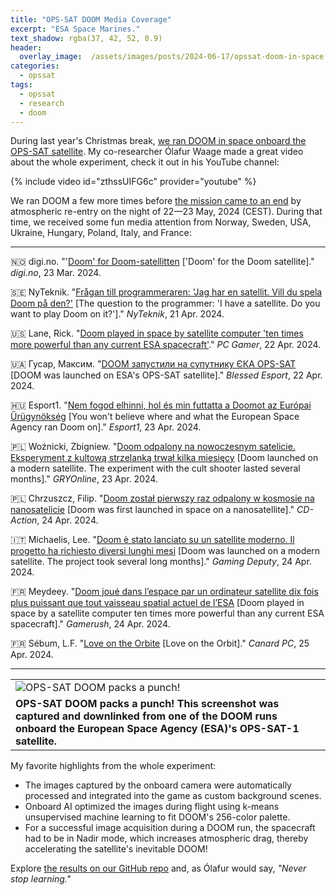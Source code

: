```yaml
---
title: "OPS-SAT DOOM Media Coverage"
excerpt: "ESA Space Marines."
text_shadow: rgba(37, 42, 52, 0.9)
header:
  overlay_image:  /assets/images/posts/2024-06-17/opssat-doom-in-space.png
categories:
  - opssat
tags:
  - opssat
  - research
  - doom
---
```


During last year's Christmas break, [we ran DOOM in space onboard the OPS-SAT satellite](https://georges.fyi/opssat/opssat-runs-doom/). My co-researcher Ólafur Waage made a great video about the whole experiment, check it out in his YouTube channel:

{% include video id="zthssUIFG6c" provider="youtube" %}


We ran DOOM a few more times before [the mission came to an end](https://www.esa.int/Enabling_Support/Operations/Mission_complete_for_ESA_s_OPS-SAT_flying_laboratory) by atmospheric re-entry on the night of 22—23 May, 2024 (CEST). During that time, we received some fun media attention from Norway, Sweden, USA, Ukraine, Hungary, Poland, Italy, and France:

<hr/>

🇳🇴 digi.no. "'[Doom' for Doom-satellitten](https://www.digi.no/artikler/doom-for-doom-satellitten/547189) ['Doom' for the Doom satellite]." *digi.no*, 23 Mar. 2024.

🇸🇪 NyTeknik. "[Frågan till programmeraren: 'Jag har en satellit. Vill du spela Doom på den?'](https://www.nyteknik.se/tech/fragan-till-programmeraren-jag-har-en-satellit-vill-du-spela-doom-pa-den/4253629) [The question to the programmer: 'I have a satellite. Do you want to play Doom on it?']." *NyTeknik*, 21 Apr. 2024.

🇺🇸 Lane, Rick. "[Doom played in space by satellite computer 'ten times more powerful than any current ESA spacecraft'](https://www.pcgamer.com/games/fps/doom-played-in-space-by-satellite-computer-ten-times-more-powerful-than-any-current-esa-spacecraft/)." *PC Gamer*, 22 Apr. 2024.

🇺🇦 Гусар, Максим. "[DOOM запустили на супутнику ЄКА OPS-SAT](https://blessed-esports.com/doom-zapustyly-na-suputnyku-ieka-ops-sat/) [DOOM was launched on ESA's OPS-SAT satellite]." *Blessed Esport*, 22 Apr. 2024.

🇭🇺 Esport1. "[Nem fogod elhinni, hol és min futtatta a Doomot az Európai Űrügynökség](https://esport1.hu/news/2024/04/23/gaming-doom-nem-fogod-elhinni-hol-es-min-futtatta-az-europai-urugynokseg-tbr) [You won't believe where and what the European Space Agency ran Doom on]." *Esport1*, 23 Apr. 2024.

🇵🇱 Woźnicki, Zbigniew. "[Doom odpalony na nowoczesnym satelicie. Eksperyment z kultową strzelanką trwał kilka miesięcy](https://www.gry-online.pl/newsroom/doom-odpalony-na-nowoczesnej-satelicie-projekt-trwal-kilka-dlugic/z629029) [Doom launched on a modern satellite. The experiment with the cult shooter lasted several months]." *GRYOnline*, 23 Apr. 2024.

🇵🇱 Chrzuszcz, Filip. "[Doom został pierwszy raz odpalony w kosmosie na nanosatelicie](https://www.cdaction.pl/newsy/doom-zostal-pierwszy-raz-odpalony-w-kosmosie-na-nanosatelicie) [Doom was first launched in space on a nanosatellite]." *CD-Action*, 24 Apr. 2024.

🇮🇹 Michaelis, Lee. "[Doom è stato lanciato su un satellite moderno. Il progetto ha richiesto diversi lunghi mesi](https://www.gamingdeputy.com/it/news/doom-e-stato-lanciato-su-un-satellite-moderno-il-progetto-ha-richiesto-diversi-lunghi-mesi/) [Doom was launched on a modern satellite. The project took several long months]." *Gaming Deputy*, 24 Apr. 2024.

🇫🇷 Meydeey. "[Doom joué dans l’espace par un ordinateur satellite dix fois plus puissant que tout vaisseau spatial actuel de l’ESA](https://www.gamerush.fr/doom-joue-espace-satellite-puissant/) [Doom played in space by a satellite computer ten times more powerful than any current ESA spacecraft]." *Gamerush*, 24 Apr. 2024.

🇫🇷 Sébum, L.F. "[Love on the Orbite](https://www.canardpc.com/news/love-on-the-orbite/) [Love on the Orbit]." *Canard PC*, 25 Apr. 2024.

<hr/>

<div style="text-align:center;">
  <table>
    <tr>
      <td><img src="https://raw.githubusercontent.com/olafurw/opssat-doom/main/results/v2.0/20240324114436/run-000002/frame-000780.jpg" alt="OPS-SAT DOOM packs a punch!"></td>
    </tr>
    <tr style="text-align:left;">
      <td><figcaption><strong>OPS-SAT DOOM packs a punch! This screenshot was captured and downlinked from one of the DOOM runs onboard the European Space Agency (ESA)'s OPS-SAT-1 satellite.</strong></figcaption></td>
    </tr>
  </table>
</div>

My favorite highlights from the whole experiment:
- The images captured by the onboard camera were automatically processed and integrated into the game as custom background scenes.
- Onboard AI optimized the images during flight using k-means unsupervised machine learning to fit DOOM's 256-color palette.
- For a successful image acquisition during a DOOM run, the spacecraft had to be in Nadir mode, which increases atmospheric drag, thereby accelerating the satellite's inevitable DOOM!

Explore [the results on our GitHub repo](https://github.com/olafurw/opssat-doom/tree/main/results) and, as Ólafur would say, _"Never stop learning."_

